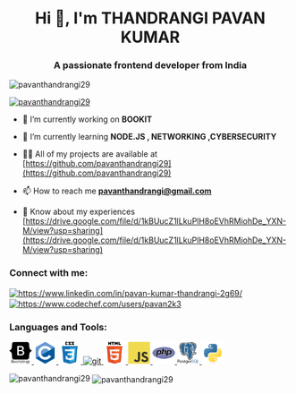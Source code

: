<h1 align="center">Hi 👋, I'm THANDRANGI PAVAN KUMAR</h1>
<h3 align="center">A passionate frontend developer from India</h3>

<p align="left"> <img src="https://komarev.com/ghpvc/?username=pavanthandrangi29&label=Profile%20views&color=0e75b6&style=flat" alt="pavanthandrangi29" /> </p>

<p align="left"> <a href="https://github.com/ryo-ma/github-profile-trophy"><img src="https://github-profile-trophy.vercel.app/?username=pavanthandrangi29" alt="pavanthandrangi29" /></a> </p>

- 🔭 I’m currently working on **BOOKIT**

- 🌱 I’m currently learning **NODE.JS , NETWORKING ,CYBERSECURITY**

- 👨‍💻 All of my projects are available at [https://github.com/pavanthandrangi29](https://github.com/pavanthandrangi29)

- 📫 How to reach me **pavanthandrangi@gmail.com**

- 📄 Know about my experiences [https://drive.google.com/file/d/1kBUucZ1lLkuPlH8oEVhRMiohDe_YXN-M/view?usp=sharing](https://drive.google.com/file/d/1kBUucZ1lLkuPlH8oEVhRMiohDe_YXN-M/view?usp=sharing)

<h3 align="left">Connect with me:</h3>
<p align="left">
<a href="https://linkedin.com/in/https://www.linkedin.com/in/pavan-kumar-thandrangi-2g69/" target="blank"><img align="center" src="https://raw.githubusercontent.com/rahuldkjain/github-profile-readme-generator/master/src/images/icons/Social/linked-in-alt.svg" alt="https://www.linkedin.com/in/pavan-kumar-thandrangi-2g69/" height="30" width="40" /></a>
<a href="https://www.codechef.com/users/https://www.codechef.com/users/pavan2k3" target="blank"><img align="center" src="https://cdn.jsdelivr.net/npm/simple-icons@3.1.0/icons/codechef.svg" alt="https://www.codechef.com/users/pavan2k3" height="30" width="40" /></a>
</p>

<h3 align="left">Languages and Tools:</h3>
<p align="left"> <a href="https://getbootstrap.com" target="_blank" rel="noreferrer"> <img src="https://raw.githubusercontent.com/devicons/devicon/master/icons/bootstrap/bootstrap-plain-wordmark.svg" alt="bootstrap" width="40" height="40"/> </a> <a href="https://www.cprogramming.com/" target="_blank" rel="noreferrer"> <img src="https://raw.githubusercontent.com/devicons/devicon/master/icons/c/c-original.svg" alt="c" width="40" height="40"/> </a> <a href="https://www.w3schools.com/css/" target="_blank" rel="noreferrer"> <img src="https://raw.githubusercontent.com/devicons/devicon/master/icons/css3/css3-original-wordmark.svg" alt="css3" width="40" height="40"/> </a> <a href="https://git-scm.com/" target="_blank" rel="noreferrer"> <img src="https://www.vectorlogo.zone/logos/git-scm/git-scm-icon.svg" alt="git" width="40" height="40"/> </a> <a href="https://www.w3.org/html/" target="_blank" rel="noreferrer"> <img src="https://raw.githubusercontent.com/devicons/devicon/master/icons/html5/html5-original-wordmark.svg" alt="html5" width="40" height="40"/> </a> <a href="https://developer.mozilla.org/en-US/docs/Web/JavaScript" target="_blank" rel="noreferrer"> <img src="https://raw.githubusercontent.com/devicons/devicon/master/icons/javascript/javascript-original.svg" alt="javascript" width="40" height="40"/> </a> <a href="https://www.php.net" target="_blank" rel="noreferrer"> <img src="https://raw.githubusercontent.com/devicons/devicon/master/icons/php/php-original.svg" alt="php" width="40" height="40"/> </a> <a href="https://www.postgresql.org" target="_blank" rel="noreferrer"> <img src="https://raw.githubusercontent.com/devicons/devicon/master/icons/postgresql/postgresql-original-wordmark.svg" alt="postgresql" width="40" height="40"/> </a> <a href="https://www.python.org" target="_blank" rel="noreferrer"> <img src="https://raw.githubusercontent.com/devicons/devicon/master/icons/python/python-original.svg" alt="python" width="40" height="40"/> </a> </p>

<p><img align="left" src="https://github-readme-stats.vercel.app/api/top-langs?username=pavanthandrangi29&show_icons=true&locale=en&layout=compact" alt="pavanthandrangi29" /></p>

<p>&nbsp;<img align="center" src="https://github-readme-stats.vercel.app/api?username=pavanthandrangi29&show_icons=true&locale=en" alt="pavanthandrangi29" /></p>
